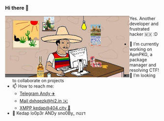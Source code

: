 ### Hi there 👋
<img align="left" src="https://raw.githubusercontent.com/Kedap/Kedap/master/img/me.jpg" alt="me" height="200">

Yes. Another developer and frustrated hacker 🇲🇽 :D

- 🔭 I’m currently working on ApmPKG, a package manager and resolving CTF!
- 👯 I’m looking to collaborate on projects
- 📫 How to reach me: 
  - [Telegram Andy ✈️](https://t.me/Kedap_Develop)
  - [Mail dxhqezk@hi2.in ✉️](mail:dxhqezk@hi2.in)
  - [XMPP kedap@404.city 💬](xmpp:kedap@404.city)
- 👤 Kedap lo0p3r ANDy sno0By_ דנטה
